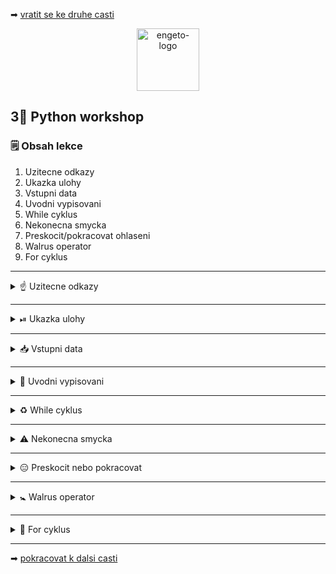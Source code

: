 ➡ [vratit se ke druhe casti](https://github.com/Bralor/python-workshop/tree/mh-dev/materials/02_dicts_and_sets)

<p align="center">
  <img alt="engeto-logo" width="100px" src="https://engeto.cz/wp-content/uploads/2019/01/engeto-square.png" />
</p>

## 3⃣ Python workshop
### 🗒 Obsah lekce
1. Uzitecne odkazy
2. Ukazka ulohy
3. Vstupni data
4. Uvodni vypisovani
5. While cyklus
6. Nekonecna smycka
7. Preskocit/pokracovat ohlaseni
8. Walrus operator
9. For cyklus
---

<details>
  <summary>☝ Uzitecne odkazy</summary>

  #### 🗒 Dulezite odkaz
  - [Python Academy, Engeto](https://engeto.com/)
  - [Python Academy, Engeto](https://engeto.com/)
  - [Walrus operator, dokumentace](https://realpython.com/lessons/assignment-expressions/)

</details>

---

<details>
  <summary>⏯  Ukazka ulohy</summary>

  1. ✌  [Stahnete si cely repozitar jako **zip**](https://github.com/Bralor/python-workshop/archive/mh-dev.zip)
  2. 💪 Presunte se ke stazenemu souboru
  3. 🙏 Spustte soubor **materials/03_loops/kosik.py** v PyCharm
  4. 🐍 Spustte program pomoci klaves **ctrl+shift+F10**
  5. 🎥 Zkousejte!

</details>

---

<details>
  <summary>📥 Vstupni data</summary>

  #### 🔰 Pracovni promenne
  ```python
  kosik = {}
  ODDELOVAC = "=" * 40
  POTRAVINY = {
      "mleko": [30, 5],
      "maso": [100, 1],
      "banan": [30, 10],
      "jogurt": [10, 5],
      "chleb": [20, 5],
      "jablko": [10, 10],
      "pomeranc": [15, 10]
  }
  ```

</details>

---

<details>
  <summary>📖 Uvodni vypisovani</summary>

<details>
  <summary>🗣  Pozdrav + vypis promennych</summary>

  #### 🗄 Pozdrav a oddelovac
  ```python
  print(
    "VITEJTE V NASEM VIRTUALNIM OBCHODE".center(40, " "),
    end=f"\n{ODDELOVAC}\n",
  )
  ```

  #### 🛍 Vypis dostupneho zbozi
  ```python
  print(
    POTRAVINY, end=f"\n{ODDELOVAC}\n"
  )
  ```

  #### 🛃 Zkombinujeme oboji
  ```python
  print(
    "VITEJTE V NASEM VIRTUALNIM OBCHODE".center(40, " "),
    POTRAVINY,
    sep=f"\n{ODDELOVAC}\n",
    end=f"\n{ODDELOVAC}\n"
  )
  ```

</details>

<details>
  <summary>🛒 Pridavame zbozi</summary>

  #### 👨 Vyber potraviny
  ```python
  vyber_1 = input("VYBERTE ZBOZI: ")
  ```

  #### 🔚 Prevedeni do kosiku
  ```python
  kosik[vyber_1] = POTRAVINY[vyber_1][0]
  ```

  #### 💲 Vypocet ceny
  Pomuzeme se zabudovanou funkci `sum`:
  ```python
  print(f"CELKEM: {sum(kosik.values())} CZK")
  ```
  **Doplnime pro 4 potraviny**

</details>

</details>

---

<details>
  <summary>♻ While cyklus</summary>

<details>
  <summary>❔Jak jej pozname </summary>

  #### 🔑 Klicove znaky
  1. `while`
  2. podminka
  3. ukoncujici dvojtecka
  4. odsazeni + serie instrukci
  ```python
  while podminka:
    # pokud je podminka True, proved TOTO
  # pokud je podminka False, proved TOTO
  ```

</details>

<details>
  <summary>⏯  Ukazka</summary>

  #### ❗Priklad
  ```python
  x = 0

  while x < 10:
    print(f"{x=}; {x}<10, v poradku!")
    x = x + 1

  print(f"{x=}; {x}=10, podminka neni pravdiva, pokracuje kod pod smyckou!")
  ```
  [**Odkaz**](https://repl.it/@JustBraloR/whileloopexample#main.py){:target="_blank"} pro spusteni

</details>

<details>
  <summary>🔁 Upravime nas zapis</summary>

  #### ✌ Druhy pokus
  Stavajici kod prepiseme pomoci smycky `while`:
  ```python
  while len(kosik) < 4:
      vyber_zbozi = input(f"VYBERTE ZBOZI: ")
      kosik[vyber_zbozi] = POTRAVINY[vyber_zbozi][0]
  ```

  #### 🤷 Doplnime soucet
  Muzu pokracovat primo pod smyckou nebo pouzit `else`:
  ```python
  else:
    print(
      "KOSIK JE PLNY, UKONCUJI..",
      kosik,
      f"CENA CELKEM: {sum(kosik.values())} CZK",
      sep=f"\n{ODDELOVAC}\n",
      end=f"\n{ODDELOVAC}\n"
    )
  ```

</details>

</details>

---

<details>
  <summary>⚠ Nekonecna smycka</summary>

<details>
  <summary>❓ Jen ctyri produkty</summary>

  #### ☝ Spravna podminka
  Nechceme uzivatele omezit jen na 4 produkty

  #### 💁 Nekonecna smycka
  Podminku v hlavicce cyklu muzeme napsat i nasledovne:
  ```python
  x = 0

  while x < 10:
      print(f"x={x}; {x}<10, v poradku!")
  ```
  [**Odkaz**](https://repl.it/@JustBraloR/infiniteloop#main.py) pro spusteni

  **Pro ukonceni nekonecne smycky Ctrl+C**

  #### ⁉ Je to vhodne
  Neumyslne zapis je samozrejme nezadouci. Ale muzeme jej spravit:
  ```python
  cislo = 1
  prepinac = True

  while prepinac:
      cislo = cislo * 2
      kontrola = input("PRO UKONCENI NAPIS 'q': ").lower()

      if kontrola == "q":
              prepinac = False
      else:
              print(cislo)
  ```
  [**Odkaz**](https://repl.it/@JustBraloR/infiniteloopcorrect#main.py) pro spusteni

<p align="center">
  <img src="https://media.giphy.com/media/qVVVfmHDMBZug/source.gif" width="300" height="300">
</p>

  #### ⏪ Prepiseme nasi podminku v cyklu
  ```python
  pokracovat = True

  while pokracovat:
      vyber_zbozi = input(f"VYBERTE ZBOZI: ")

      if vyber_zbozi.lower() == 'q':
        pokracovat = False
      else:
        kosik[vyber_zbozi] = POTRAVINY[vyber_zbozi][0]

  else:
    print(
      "KOSIK JE PLNY, UKONCUJI..",
      kosik,
      f"CENA CELKEM: {sum(kosik.values())} CZK",
      sep=f"\n{ODDELOVAC}\n",
      end=f"\n{ODDELOVAC}\n"
    )
  ```

</details>

<details>
  <summary>⛔ Chybne jmeno zbozi</summary>

  #### 🤦 Chybu udela kazdy
  Pokud se uzivatel splete, chceme ho upozornit:
  ```python
  if vyber_zbozi.lower() == "q":
      pokracovat = False
  elif vyber_zbozi not in POTRAVINY.keys():
      print(f"*{vyber_zbozi}* BOHUZEL NEMAME SKLADEM!")
  else:
      kosik[vyber_zbozi] = POTRAVINY[vyber_zbozi][0]
  ```

</details>

<details>
  <summary>🚯 Prehledna nabidka</summary>

  #### ⚒  Pomoci cyklu
  Chceme vypisovat pod sebe pomoci `while` cyklu:
  ```python
  TABULKA = POTRAVINY.copy()

  while TABULKA:
      radek_potravina = TABULKA.popitem()
      print(f"POTRAVINA: {radek_potravina[0]},\tCENA: {radek_potravina[1][0]}")
  ```
  [**Odkaz**](https://repl.it/@JustBraloR/dictmethods5#main.py) pro procviceni metod slovniku

</details>

</details>

---

<details>
  <summary>😑 Preskocit nebo pokracovat</summary>

  #### ⏹ Ohlaseni break
  Pomoci klicoveho vyrazu `break` muzeme cyklus predcasne ukoncit:
  ```python
  cislo = 0
  PANGRAM = "Příliš žluťoučký kůň úpěl ďábelské ódy"

  while cislo < len(PANGRAM):
          pismeno = PANGRAM[cislo]
          if pismeno == "w":
              break
          else:
              print(f"{pismeno=}")
              cislo = cislo + 1

  else:
      print(f"POSLEDNI INDEX {len(PANGRAM[:cislo])}")
  ```
  [**Odkaz**](https://repl.it/@JustBraloR/break#main.py) pro spusteni

  #### 🌀 Ohlaseni continue
  Pomoci klicoveho vyrazu `continue` muzeme v cyklu preskakovat:
  ```python
  cislo = 0
  PANGRAM = "Příliš žluťoučký wkůň úpěl ďábelské ódy"

  while cislo < len(PANGRAM):
          pismeno = PANGRAM[cislo]

          if pismeno != "w":
              print(f"SPRAVNA HODNOTA --> {pismeno=}")
              cislo = cislo + 1
              continue
          else:
              print(f"NESPRAVNA HODNOTA --> {pismeno=}")
              cislo = cislo + 1

  else:
      print(f"POSLEDNI INDEX {len(PANGRAM[:cislo])}")
  ```
  [**Odkaz**](https://repl.it/@JustBraloR/continue#main.py) pro spusteni

</details>

---

<details>
  <summary>🚼 Walrus operator</summary>

  #### 📜 Prirazovaci operator 
  Patri mezi novejsi vyrazy (Python3.8+)

  #### 👷 Jak jej pouzivat
  ```python
  # Jednoduchy zapis
  jmeno = "Matous"
  print(jmeno)
  print(jmeno_2 := "Lukas")

  # Podminkovy zapis
  JMENA = {"Matous", "Lukas", "Jan", "Marek"}
  if (n := len(JMENA)) > 3:
      print(f"Set je prilis dlouhy ({n} udaju, ocekavam <= 3)")

  # While cyklus
  while (jmeno := input("NAPIS NECO: ")) != "":
      print(f"NECO: {jmeno}")
  else:
      print("NIC SI NENAPSAL!:P")
  ```
  [**Odkaz**](https://repl.it/@JustBraloR/assignmentoperator#main.py) pro spusteni

  #### 🔂 Aplikujeme v uloze
  Pouziti prirazovaciho operatoru v nasi uloze:
  ```python
  while (vyber_zbozi := input("VYBERTE ZBOZI: ")) != 'q':
      if vyber_zbozi not in POTRAVINY.keys():
          print(f"*{vyber_zbozi}* NEMAME SKLADEM!")
      else:
          kosik[vyber_zbozi] = POTRAVINY[vyber_zbozi][0]
  ```

</details>

---

<details>
  <summary>🔁 For cyklus</summary>

<details>
  <summary>📜 Obecny zapis</summary>

  #### ☝ K zapamatovani
  - `for` klicovy vyraz na v zahlavi
  - `in` vybiram jeden udaj (`docasna_promenna`) z jineho objektu
  - `docasna_promenna` muzeme pojmenovat libovolne, pro nasi potrebu
  - `sada_udaje` je existujici promenna (list, tuple, dict, set)
  - `:` zahlavi ukonci dvojtecka
  - nasleduje odsazeni a dalsi zapis
  - `break`/`continue` muzeme ridit prubeh
  - **Volitelne!** Doplneni `else` vetve

  #### ❓ Jak vypada for loop
  **Obecne:**
  ```python
  for docasna_promenna in sada_udaju:
      # odsazeny zapis ve smycce
  ```
  **Priklad:**
  ```python
  JMENA = ["Helmut", "Helga", "Harold", "Hammet", "Hetfield"]

  for jmeno in JMENA:
      print(f"{jmeno=}")
  ```
  [**Odkaz**](https://repl.it/@JustBraloR/forloop#main.py) pro spusteni

  **Priklad s else:**
  ```python
  pismena = ["a", "b", "c", "d", "e", "g"]
  for pismeno in pismena:
      if pismeno == "g":
          print("Mam hodnotu -> G")
          break
  else:
      print("Neni tu zadne G")
  ```
  [**Odkaz**](https://repl.it/@JustBraloR/forelseloop#main.py) pro spusteni

</details>

<details>
  <summary>💸 Cena od kusu</summary>

  #### 🥅 Nas cil
  1. Nyni ukladam do kosiku `"potravina": castka`
  2. Pokud v kosiku nemam potravinu vlozime `"potravina": [castka, kus=1]`
  3. Nezapomeneme odecist ze slovniku `POTRAVINY` 1 kus
  4. Pokud v kosiku potravinu jiz mam: `"potravina": [castka, kus + 1]`
  5. Opet odecteme 1 kus z `POTRAVINY`
  6. Pokud konkretni potravina nebude skladem nepridavame, pouze vypiseme zpravu
  ```python
  # body 1-3
  elif vyber_zbozi not in kosik and POTRAVINY[vyber_zbozi][1] > 0:
      kosik[vyber_zbozi] = [POTRAVINY[vyber_zbozi][0], 1]         # pridam ks
      POTRAVINY[vyber_zbozi][1] = POTRAVINY[vyber_zbozi][1] - 1   # odeberu ks

  # body 4-5
  elif vyber_zbozi in kosik and POTRAVINY[vyber_zbozi][1] > 0:
      kosik[vyber_zbozi][1] = kosik[vyber_zbozi][1] + 1
      POTRAVINY[vyber_zbozi][1] = POTRAVINY[vyber_zbozi][1] - 1

  # bod 6
  elif POTRAVINY[vyber_zbozi][1] == 0:
      print(f"{vyber_zbozi.upper()} JIZ NENI SKLADEM!")
  ```

</details>

<details>
  <summary>📄 Vypis obsahu a celkove ceny</summary>

  #### 🥅 Nas cil
  1. Projit promennou `kosik`
  2. Vypisovat potravinu, kusy, cenu
  3. Inkrementovat celkovou cenu kazdou iteraci
  ```python
  else:
      print("UKONCUJI NAKUP..", ODDELOVAC, sep="\n")
      total = 0

      for potraviny, (cena, kus) in kosik.items():
          print(f"POTRAVINA:{potraviny}\t\t{kus}x {cena}")
          total = total + (cena*kus)
      else:
          print(ODDELOVAC, f"CELKOVA CENA NAKUPU: {total}", sep="\n")
  ```


</details>

</details>

---

➡ [pokracovat k dalsi casti]()

